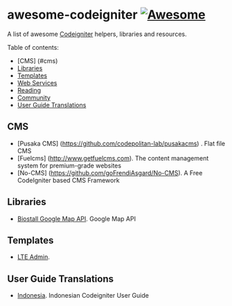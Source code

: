# awesome-codeigniter  [![Awesome](https://cdn.rawgit.com/sindresorhus/awesome/d7305f38d29fed78fa85652e3a63e154dd8e8829/media/badge.svg)](https://github.com/sindresorhus/awesome)
A list of awesome [Codeigniter](http://codeigniter.com) helpers, libraries and resources.

Table of contents:

* [CMS] (#cms)
* [Libraries](#libraries)
* [Templates](#templates)
* [Web Services](#web-services)
* [Reading](#reading)
* [Community](#community)
* [User Guide Translations](#user-guide-translations)

## CMS

 * [Pusaka CMS] (https://github.com/codepolitan-lab/pusakacms) . Flat file CMS
 * [Fuelcms] (http://www.getfuelcms.com). The content management system for premium-grade websites
 * [No-CMS] (https://github.com/goFrendiAsgard/No-CMS). A Free CodeIgniter based CMS Framework

## Libraries

 * [Biostall Google Map API](https://github.com/BIOSTALL/CodeIgniter-Google-Maps-V3-API-Library). Google Map API 

## Templates
 * [LTE Admin](https://almsaeedstudio.com/preview).

## User Guide Translations
 * [Indonesia](http://codeigniter-id.github.io/user-guide/). Indonesian Codeigniter User Guide
